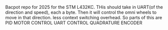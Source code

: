 Bacpot repo for 2025 for the STM L432KC. THis should take in UART(of the direction and speed), each a byte.
Then it will control the omni wheels to move in that direction. less context switching overhead. 
So parts of this are 
PID
MOTOR CONTROL
UART CONTROL
QUADRATURE ENCODER

